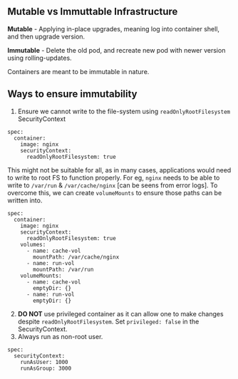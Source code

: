 ## Mutable vs Immuttable Infrastructure

**Mutable** - Applying in-place upgrades, meaning log into container shell, and then upgrade version. 

**Immutable** - Delete the old pod, and recreate new pod with newer version using rolling-updates.

Containers are meant to be immutable in nature. 

## Ways to ensure immutability

1. Ensure we cannot write to the file-system using `readOnlyRootFilesystem` SecurityContext
```
spec:
  container:
    image: nginx
    securityContext:
      readOnlyRootFilesystem: true
```

This might not be suitable for all, as in many cases, applications would need to write to root FS to function properly.
For eg, `nginx` needs to be able to write to `/var/run` & `/var/cache/nginx`  [can be seens from error logs]. To overcome this, we can create `volumeMounts` to ensure those paths can be written into.

```
spec:
  container:
    image: nginx
    securityContext:
      readOnlyRootFilesystem: true
    volumes:
      - name: cache-vol
        mountPath: /var/cache/nginx
      - name: run-vol
        mountPath: /var/run
    volumeMounts:
      - name: cache-vol
        emptyDir: {}
      - name: run-vol
        emptyDir: {}
```

2. **DO NOT** use privileged container as it can allow one to make changes despite `readOnlyRootFilesystem`. Set `privileged: false` in the SecurityContext.
3. Always run as non-root user.

```
spec:
  securityContext:
    runAsUser: 1000
    runAsGroup: 3000
```

